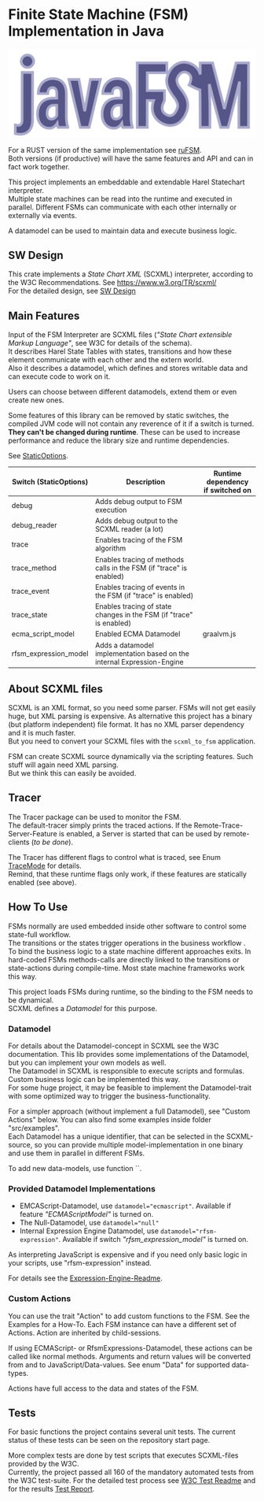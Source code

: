 # Finite State Machine (FSM) Implementation in Java

![logo](logo.svg)


For a RUST version of the same implementation see [ruFSM](https://github.com/BWeng20/ruFSM).<br>
Both versions (if productive) will have the same features and API and can in fact work together.

This project implements an embeddable and extendable Harel Statechart interpreter.</br>
Multiple state machines can be read into the runtime and executed in parallel.
Different FSMs can communicate with each other internally or externally via events.

A datamodel can be used to maintain data and execute business logic.

## SW Design

This crate implements a _State Chart XML_ (SCXML) interpreter, according to the W3C Recommendations. See https://www.w3.org/TR/scxml/</br>
For the detailed design, see [SW Design](SW_Design.md)

## Main Features

Input of the FSM Interpreter are SCXML files (_"State Chart extensible Markup Language"_, see W3C for details of the schema).<br>
It describes Harel State Tables with states, transitions and how these element communicate with each other and the extern world.<br>
Also it describes a datamodel, which defines and stores writable data and can execute code to work on it.

Users can choose between different datamodels, extend them or even create new ones.

Some features of this library can be removed by static switches, 
the compiled JVM code will not contain any reverence of it if a switch is turned.<br>
<b>They can't be changed during runtime</b>. These can be used to increase performance and reduce the library size 
and runtime dependencies.

See [StaticOptions](src/main/java/com/bw/fsm/StaticOptions.java).

| Switch (StaticOptions) | Description                                                             | Runtime dependency<br/>if switched on |
|------------------------|-------------------------------------------------------------------------|---------------------------------------|
| debug                  | Adds debug output to FSM execution                                      |                                       |
| debug_reader           | Adds debug output to the SCXML reader (a lot)                           |                                       |
| trace                  | Enables tracing of the FSM algorithm                                    |                                       |
| trace_method           | Enables tracing of methods calls in the FSM (if "trace" is enabled)     |                                       |
| trace_event            | Enables tracing of events in the FSM (if "trace" is enabled)            |                                       |
| trace_state            | Enables tracing of state changes in the FSM (if "trace" is enabled)     |                                       |
| ecma_script_model      | Enabled ECMA Datamodel                                                  | graalvm.js                            |
| rfsm_expression_model  | Adds a datamodel implementation based on the internal Expression-Engine |                                       |


## About SCXML files

SCXML is an XML format, so you need some parser. FSMs will not get easily huge, but XML parsing is expensive.
As alternative this project has a binary (but platform independent) file format. 
It has no XML parser dependency and it is much faster.</br>
But you need to convert your SCXML files with the `scxml_to_fsm` application.

FSM can create SCXML source dynamically via the scripting features. Such stuff will again need XML parsing.<br>
But we think this can easily be avoided.

## Tracer

The Tracer package can be used to monitor the FSM.<br/>
The default-tracer simply prints the traced actions. If the Remote-Trace-Server-Feature is enabled, a Server is
started that can be used by remote-clients (_to be done_).

The Tracer has different flags to control what is traced, see Enum [TraceMode](src/main/java/com/bw/fsm/tracer/TraceMode.java) for details.<br>
Remind, that these runtime flags only work, if these features are statically enabled (see above).

## How To Use

FSMs normally are used embedded inside other software to control some state-full workflow.<br/>
The transitions or the states trigger operations in the business workflow .  
To bind the business logic to a state machine different approaches exits. In hard-coded FSMs methods-calls are directly
linked to the transitions or state-actions during compile-time. Most state machine frameworks work this way.<br/>

This project loads FSMs during runtime, so the binding to the FSM needs to be dynamical.<br/>
SCXML defines a _Datamodel_ for this purpose.

### Datamodel

For details about the Datamodel-concept in SCXML see the W3C documentation. This lib provides some implementations of
the Datamodel, but you can implement your own models as well.<br/>
The Datamodel in SCXML is responsible to execute scripts and formulas. Custom business logic can be implemented this way.<br/>
For some huge project, it may be feasible to implement the Datamodel-trait with some optimized way to trigger the
business-functionality.<br/>

For a simpler approach (without implement a full Datamodel), see "Custom Actions" below.
You can also find some examples inside folder "src/examples".<br/>
Each Datamodel has a unique identifier, that can be selected in the SCXML-source, so you can provide multiple model-implementation in
one binary and use them in parallel in different FSMs.

To add new data-models, use function ``.

### Provided Datamodel Implementations

+ EMCAScript-Datamodel, use `datamodel="ecmascript"`. Available if feature _"ECMAScriptModel"_ is turned on.
+ The Null-Datamodel, use `datamodel="null"`
+ Internal Expression Engine Datamodel, use `datamodel="rfsm-expression"`. Available if switch _"rfsm_expression_model"_ is turned on.

As interpreting JavaScript is expensive and if you need only basic logic in your scripts, 
use "rfsm-expression" instead.

For details see the [Expression-Engine-Readme](src/main/java/com/bw/fsm/expressionEngine/README.md).

### Custom Actions

You can use the trait "Action" to add custom functions to the FSM. See the Examples for a How-To.
Each FSM instance can have a different set of Actions. Action are inherited by child-sessions.

If using ECMAScript- or RfsmExpressions-Datamodel, these actions can be called like normal methods.
Arguments and return values will be converted from and to JavaScript/Data-values. See enum "Data" for supported data-types.

Actions have full access to the data and states of the FSM.

## Tests

For basic functions the project contains several unit tests. The current status of these tests can be seen on the
repository start page.

More complex tests are done by test scripts that executes SCXML-files provided by the W3C.</br>
Currently, the project passed all 160 of the mandatory automated tests from the W3C test-suite.
For the detailed test process see [W3C Test Readme](W3C_TESTS_README.md) and for the results [Test Report](w3ctest/REPORT.MD).

